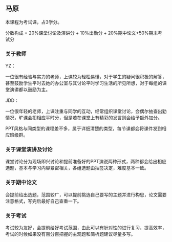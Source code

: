 ## 马原

本课程为考试课，占3学分。

分数构成 = 20%课堂讨论及演讲分 + 10%出勤分 + 20%期中论文+50%期末考试分

### 关于教师

YZ：

一位很有经验与实力的老师，上课较为轻松易懂，对于学生的疑问很积极的解答，甚至鼓励学生平时去她的办公室与其讨论平时学习生活的所见所想，对于每组的课堂演讲都以鼓励为主。

JDD：

一位很年轻的老师，上课注重与同学的互动，经常组织课堂讨论，会偶尔抽查出勤情况，旷课会扣相应平时分，但是若在课堂上有精彩的发言则会给予额外加分。

PPT风格与同类型的课程差不多，属于详细清楚的类型，每节课都会将课件发到相应班级群。

### 关于课堂演讲及讨论

课堂讨论分为现场即兴讨论和提前准备好的PPT演说两种形式，两种都会给出相应选题，基本与学习内容紧密相关，各组选题由抽签决定，难度基本一致。

### 关于期中论文

会提前给出选题，范围较广，可以提前挑选自己要写的主题并进行构思，论文需要注意格式，写完后最好自己查重一下。

### 关于考试

考试较为友好，会提前给好考试范围，由此可以有针对性的进行复习，提高效率，考试的时候如果没有百分百把握的主观题和简析题建议尽量多写。
